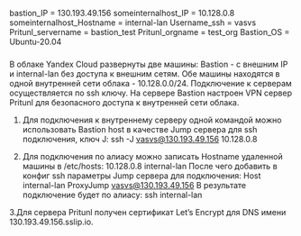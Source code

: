 bastion_IP = 130.193.49.156
someinternalhost_IP = 10.128.0.8
someinternalhost_Hostname = internal-lan
Username_ssh = vasvs
Pritunl_servername = bastion_test
Pritunl_orgname = test_org
Bastion_OS = Ubuntu-20.04

###
В облаке Yandex Cloud развернуты две машины: Bastion - с внешним IP и internal-lan без доступа к внешним сетям.
Обе машины находятся в одной внутренней сети облака - 10.128.0.0/24.
Подключение к серверам осуществляется по ssh ключу. На сервере Bastion настроен VPN сервер Pritunl для безопасного доступа к внутренней сети облака.

1. Для подключения к внутреннему серверу одной командой можно использовать Bastion host в качестве Jump сервера для ssh подключения, ключ J:
ssh -J vasvs@130.193.49.156 10.128.0.8

2. Для подключения по алиасу можно записать Hostname удаленной машины в /etc/hosts:
10.128.0.8	internal-lan
После чего добавить в конфиг ssh параметры Jump сервера для подключения:
Host internal-lan
    ProxyJump vasvs@130.193.49.156
В результате подключение будет по алиасу:
ssh internal-lan

3.Для сервера Pritunl получен сертификат Let’s Encrypt для DNS имени 130.193.49.156.sslip.io.
###
